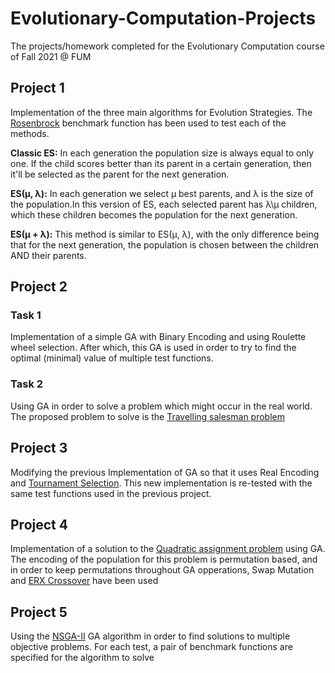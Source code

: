 # Evolutionary-Computation-Projects
The projects/homework completed for the Evolutionary Computation course of Fall 2021 @ FUM 

## Project 1

Implementation of the three main algorithms for Evolution Strategies. The [Rosenbrock](https://en.wikipedia.org/wiki/Rosenbrock_function) benchmark function has been used to test each of the methods.

**Classic ES:**  In each generation the population size is always equal to only one. If the child scores better than its parent in a certain generation, then it'll be selected as the parent for the next generation.

 **ES(μ, λ):** In each generation we select μ best parents, and λ is the size of the population.In this version of ES, each selected parent has λ\μ children, which these children becomes the population for the next generation.

 **ES(μ + λ):** This method is similar to ES(μ, λ), with the only difference being that for the next generation, the population is chosen between the children AND their parents.

## Project 2 
 
### Task 1 
Implementation of a simple GA with Binary Encoding and using Roulette wheel selection. After which, this GA is used in order to try to find the optimal (minimal) value of multiple test functions.

### Task 2 
Using GA in order to solve a problem which might occur in the real world. The proposed problem to solve is the [Travelling salesman problem](https://en.wikipedia.org/wiki/Travelling_salesman_problem)


## Project 3

Modifying the previous Implementation of GA so that it uses Real Encoding and [Tournament Selection](https://www.geeksforgeeks.org/tournament-selection-ga/). This new implementation is re-tested with the same test functions used in the previous project. 


## Project 4

Implementation of a solution to the [Quadratic assignment problem](https://en.wikipedia.org/wiki/Quadratic_assignment_problem) using GA. The encoding of the population for this problem is permutation based, and in order to keep permutations throughout GA opperations, Swap Mutation and [ERX Crossover](https://www.rubicite.com/Tutorials/GeneticAlgorithms/CrossoverOperators/EdgeRecombinationCrossoverOperator.aspx) have been used 


## Project 5

Using the [NSGA-II](https://www.sciencedirect.com/science/article/pii/S1877705811022466) GA algorithm in order to find solutions to multiple objective problems. For each test, a pair of benchmark functions are specified for the algorithm to solve  
